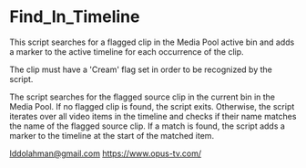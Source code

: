 # Find_In_Timeline

This script searches for a flagged clip in the Media Pool active bin and adds a marker to the active timeline for each occurrence of the clip.

The clip must have a 'Cream' flag set in order to be recognized by the script.

The script searches for the flagged source clip in the current bin in the Media Pool. If no flagged clip is found, the script exits. Otherwise, the script iterates over all video items
in the timeline and checks if their name matches the name of the flagged source clip. If a match is found, the script adds a marker to the timeline at the start of the matched item.

Iddolahman@gmail.com
https://www.opus-tv.com/